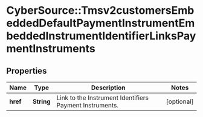 # CyberSource::Tmsv2customersEmbeddedDefaultPaymentInstrumentEmbeddedInstrumentIdentifierLinksPaymentInstruments

## Properties
Name | Type | Description | Notes
------------ | ------------- | ------------- | -------------
**href** | **String** | Link to the Instrument Identifiers Payment Instruments.  | [optional] 


